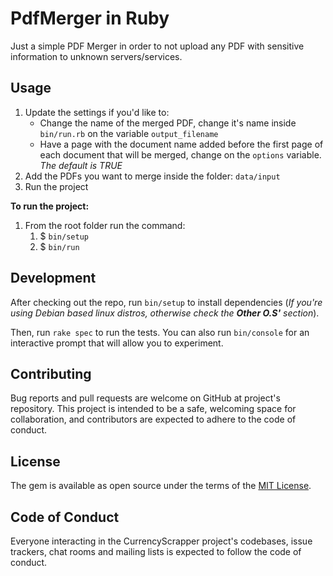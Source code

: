 # PdfMerger in Ruby

Just a simple PDF Merger in order to not upload any PDF with sensitive information to unknown servers/services.

## Usage

1. Update the settings if you'd like to:
    * Change the name of the merged PDF, change it's name inside `bin/run.rb` on the variable `output_filename`
    * Have a page with the document name added before the first page of each document that will be merged, change on the
      `options` variable. _The default is TRUE_
2. Add the PDFs you want to merge inside the folder: `data/input`
3. Run the project

**To run the project:**

1. From the root folder run the command:
    1. $ `bin/setup`
    2. $ `bin/run`

## Development

After checking out the repo, run `bin/setup` to install dependencies (_If you're using Debian based linux distros,
otherwise check the **Other O.S'** section_).

Then, run `rake spec` to run the tests. You can also run `bin/console` for an interactive prompt that will allow you to
experiment.

## Contributing

Bug reports and pull requests are welcome on GitHub at project's repository. This project
is intended to be a safe, welcoming space for collaboration, and contributors are expected to adhere to
the code of conduct.

## License

The gem is available as open source under the terms of the [MIT License](https://opensource.org/licenses/MIT).

## Code of Conduct

Everyone interacting in the CurrencyScrapper project's codebases, issue trackers, chat rooms and mailing lists is
expected to follow the code of conduct.
